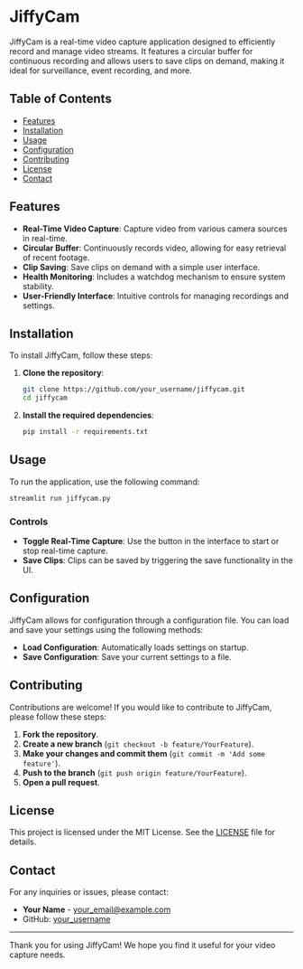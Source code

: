 # JiffyCam

JiffyCam is a real-time video capture application designed to efficiently record and manage video streams. It features a circular buffer for continuous recording and allows users to save clips on demand, making it ideal for surveillance, event recording, and more.

## Table of Contents

- [Features](#features)
- [Installation](#installation)
- [Usage](#usage)
- [Configuration](#configuration)
- [Contributing](#contributing)
- [License](#license)
- [Contact](#contact)

## Features

- **Real-Time Video Capture**: Capture video from various camera sources in real-time.
- **Circular Buffer**: Continuously records video, allowing for easy retrieval of recent footage.
- **Clip Saving**: Save clips on demand with a simple user interface.
- **Health Monitoring**: Includes a watchdog mechanism to ensure system stability.
- **User-Friendly Interface**: Intuitive controls for managing recordings and settings.

## Installation

To install JiffyCam, follow these steps:

1. **Clone the repository**:
   ```bash
   git clone https://github.com/your_username/jiffycam.git
   cd jiffycam
   ```

2. **Install the required dependencies**:
   ```bash
   pip install -r requirements.txt
   ```

## Usage

To run the application, use the following command:

```bash
streamlit run jiffycam.py
```

### Controls

- **Toggle Real-Time Capture**: Use the button in the interface to start or stop real-time capture.
- **Save Clips**: Clips can be saved by triggering the save functionality in the UI.

## Configuration

JiffyCam allows for configuration through a configuration file. You can load and save your settings using the following methods:

- **Load Configuration**: Automatically loads settings on startup.
- **Save Configuration**: Save your current settings to a file.

## Contributing

Contributions are welcome! If you would like to contribute to JiffyCam, please follow these steps:

1. **Fork the repository**.
2. **Create a new branch** (`git checkout -b feature/YourFeature`).
3. **Make your changes and commit them** (`git commit -m 'Add some feature'`).
4. **Push to the branch** (`git push origin feature/YourFeature`).
5. **Open a pull request**.

## License

This project is licensed under the MIT License. See the [LICENSE](LICENSE) file for details.

## Contact

For any inquiries or issues, please contact:

- **Your Name** - [your_email@example.com](mailto:your_email@example.com)
- GitHub: [your_username](https://github.com/your_username)

---

Thank you for using JiffyCam! We hope you find it useful for your video capture needs.
